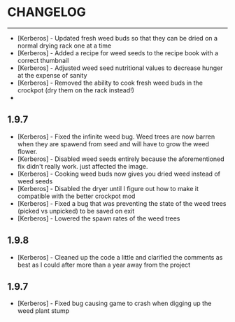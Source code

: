 # CHANGELOG

-----
- [Kerberos] - Updated fresh weed buds so that they can be dried on a normal drying rack one at a time
- [Kerberos] - Added a recipe for weed seeds to the recipe book with a correct thumbnail
- [Kerberos] - Adjusted weed seed nutritional values to decrease hunger at the expense of sanity
- [Kerberos] - Removed the ability to cook fresh weed buds in the crockpot (dry them on the rack instead!)
- 

1.9.7
-----
- [Kerberos] - Fixed the infinite weed bug. Weed trees are now barren when they are spawend from seed and will have to grow the weed flower.
- [Kerberos] - Disabled weed seeds entirely because the aforementioned fix didn't really work. just affected the image.
- [Kerberos] - Cooking weed buds now gives you dried weed instead of weed seeds
- [Kerberos] - Disabled the dryer until I figure out how to make it compatible with the better crockpot mod
- [Kerberos] - Fixed a bug that was preventing the state of the weed trees (picked vs unpicked) to be saved on exit 
- [Kerberos] - Lowered the spawn rates of the weed trees

1.9.8
-----
- [Kerberos] - Cleaned up the code a little and clarified the comments as best as I could after more than a year away from the project

1.9.7
-----
- [Kerberos] - Fixed bug causing game to crash when digging up the weed plant stump